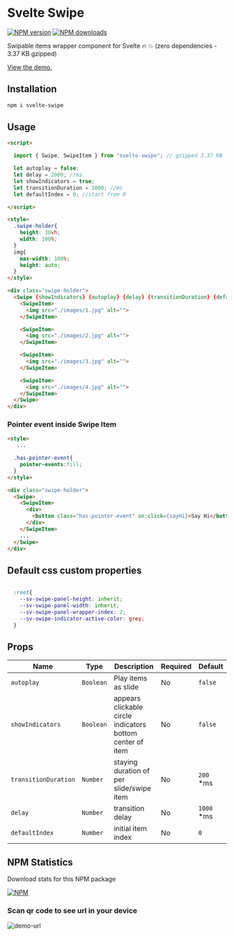 # Svelte Swipe

[![NPM version](https://img.shields.io/npm/v/svelte-swipe.svg?style=flat)](https://www.npmjs.com/package/svelte-swipe) [![NPM downloads](https://img.shields.io/npm/dm/svelte-swipe.svg?style=flat)](https://www.npmjs.com/package/svelte-swipe)

Swipable items wrapper component for Svelte :fire: :boom: (zero dependencies - 3.37 KB gzipped)


[View the demo.](https://sharifclick.github.io/svelte-swipe/)

## Installation

```bash
npm i svelte-swipe
```

## Usage

```html
<script>

  import { Swipe, SwipeItem } from "svelte-swipe"; // gzipped 3.37 KB

  let autoplay = false;
  let delay = 2000; //ms
  let showIndicators = true;
  let transitionDuration = 1000; //ms
  let defaultIndex = 0; //start from 0

</script>

<style>
  .swipe-holder{
    height: 30vh;
    width: 100%;
  }
  img{
    max-width: 100%;
    height: auto;
  }
</style>

<div class="swipe-holder">
  <Swipe {showIndicators} {autoplay} {delay} {transitionDuration} {defaultIndex}>
    <SwipeItem>
      <img src="./images/1.jpg" alt="">
    </SwipeItem>

    <SwipeItem>
      <img src="./images/2.jpg" alt="">
    </SwipeItem>

    <SwipeItem>
      <img src="./images/3.jpg" alt="">
    </SwipeItem>

    <SwipeItem>
      <img src="./images/4.jpg" alt="">
    </SwipeItem>
  </Swipe>
</div>

```

### Pointer event inside Swipe Item

```html
<style>
   ...

  .has-pointer-event{
    pointer-events:fill;
  }
</style>

<div class="swipe-holder">
  <Swipe>
    <SwipeItem>
      <div>
        <button class="has-pointer-event" on:click={sayHi}>Say Hi</button>
      </div>
    </SwipeItem>
    ...
  </Swipe>
</div>

```

## Default css custom properties

```css

  :root{
    --sv-swipe-panel-height: inherit;
    --sv-swipe-panel-width: inherit;
    --sv-swipe-panel-wrapper-index: 2;
    --sv-swipe-indicator-active-color: grey;
  }

```

## Props

| Name | Type | Description | Required | Default |
| --- | --- | --- | --- | --- |
| `autoplay` | `Boolean` | Play items as slide | No | `false` |
| `showIndicators` | `Boolean` | appears clickable circle indicators bottom center of item | No | `false` |
| `transitionDuration` | `Number` | staying duration of per slide/swipe item | No | `200` *ms |
| `delay` | `Number` | transition delay | No | `1000` *ms |
| `defaultIndex` | `Number` | initial item index | No |`0` |

## NPM Statistics

Download stats for this NPM package

[![NPM](https://nodei.co/npm/svelte-swipe.png)](https://nodei.co/npm/svelte-swipe/)

### Scan qr code to see url in your device

![demo-url](https://github.com/SharifClick/svelte-swipe/blob/master/docs/images/url-code.png)
